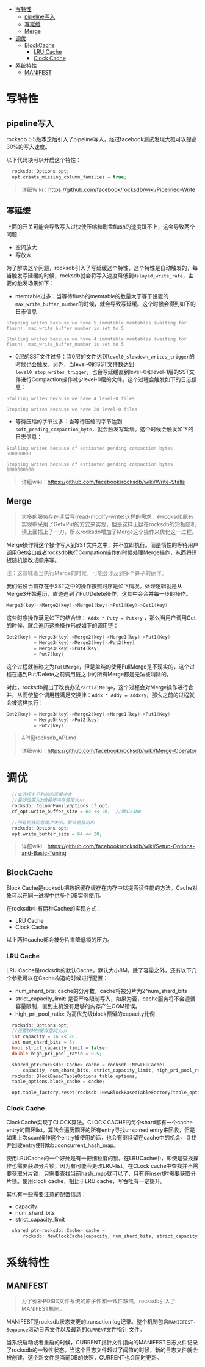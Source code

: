 - [写特性](#写特性)
  - [pipeline写入](#pipeline写入)
  - [写延缓](#写延缓)
  - [Merge](#merge)
- [调优](#调优)
  - [BlockCache](#blockcache)
    - [LRU Cache](#lru-cache)
    - [Clock Cache](#clock-cache)
- [系统特性](#系统特性)
  - [MANIFEST](#manifest)

# 写特性
## pipeline写入
rocksdb 5.5版本之后引入了pipeline写入，经过facebook测试发现大概可以提高30%的写入速度。

以下代码块可以开启这个特性：
```cpp
  rocksdb::Options opt;
  opt.create_missing_column_families = true;
```
>详细Wiki：https://github.com/facebook/rocksdb/wiki/Pipelined-Write

## 写延缓
上面的开关可能会导致写入过快使压缩和刷盘flush的速度跟不上，这会导致两个问题：
* 空间放大
* 写放大

为了解决这个问题，rocksdb引入了写延缓这个特性，这个特性是自动触发的，每当触发写延缓的时候，rocksdb就会将写入速度降低到`delayed_write_rate`，主要的触发场景如下：
* memtable过多：当等待flush的memtable的数量大于等于设置的`max_write_buffer_number`的时候，就会导致写延缓。这个时候会得到如下的日志信息
<font color=grey>

    Stopping writes because we have 5 immutable memtables (waiting for flush), max_write_buffer_number is set to 5

    Stalling writes because we have 4 immutable memtables (waiting for flush), max_write_buffer_number is set to 5
</font>

* 0层的SST文件过多：当0层的文件达到`level0_slowdown_writes_trigger`的时候也会触发。另外，当level-0的SST文件数达到`level0_stop_writes_trigger`，也会写延缓直到level-0和level-1层的SST文件进行Compaction操作减少level-0层的文件。这个过程会触发如下的日志信息：
<font color=grey>

    Stalling writes because we have 4 level-0 files

    Stopping writes because we have 20 level-0 files
</font>

* 等待压缩的字节过多：当等待压缩的字节达到
`soft_pending_compaction_byte`，就会触发写延缓。这个时候会触发如下的日志信息：
<font color=grey>

    Stalling writes because of estimated pending compaction bytes 500000000

    Stopping writes because of estimated pending compaction bytes 1000000000
</font>

>详细wiki：https://github.com/facebook/rocksdb/wiki/Write-Stalls

## Merge
> 大多的服务存在读后写(read-modify-write)这样的需求，在rocksdb原有实现中采用了Get+Put的方式来实现，但是这样无疑在rocksdb的短板随机读上面插上了一刀，所以rocksdb增加了Merge这个操作来优化这一过程。

Merge操作将这个操作写入到SST文件之中，并不立即执行。而是惰性的等待用户调用Get接口或者rocksdb执行Compation操作的时候处理Merge操作，从而将短板随机读改成顺序写。

<font color=grey>
注：这意味者当执行Merge的时候，可能会涉及到多个算子的运作。
</font>

我们假设当前存在于SST之中的操作按照时序是如下情况。处理逻辑就是从Merge3开始遍历，直道遇到了Put/Delete操作，这其中会合并每一步的操作。
```cpp
Merge3(key)->Merge2(key)->Merge1(key)->Put1(Key)->Get1(key)
```
这些时序操作满足如下的结合律：
`Addx * Puty = Putx+y`
，那么当用户调用Get的时候，就会遍历这些操作形成如下的调用链：

```cpp
Get2(key) = Merge3(key)->Merge2(key)->Merge1(key)->Put1(Key)
          = Merge3(key)->Merge2(key)->Put2(key)
          = Merge3(key)->Put4(key)
          = Put7(key)        
```
这个过程就被称之为`FullMerge`，但是单纯的使用FullMerge是不现实的，这个过程在遇到Put/Delete之前调用链之中的所有Merge都是无法被消除的。

对此，rocksdb提出了改良办法`PartialMerge`，这个过程会对Merge操作进行合并，从而使整个调用链满足交换律：`Addx * Addy = Addx+y`，那么之前的过程就会被这样执行：

```cpp
Get2(key) = Merge3(key)->Merge2(key)->Merge1(key)->Put1(Key)
          = Merge5(key)->Put2(key)
          = Put7(key)        
```
> API见rocksdb_API.md
> 
> 详细wiki：<https://github.com/facebook/rocksdb/wiki/Merge-Operator>

# 调优

```cpp
  //此选项关乎列族的写缓冲大
  //最好设置为2倍最坏内存使用大小
  rocksdb::ColumnFamilyOptions cf_opt;
  cf_opt.write_buffer_size = 64 << 20;  //默认64MB  
```

```cpp
  //所有列族的写缓冲大小，默认是禁用的
  rocksdb::Options opt;
  opt.write_buffer_size = 64 << 20;
```
> 详细wiki：<https://github.com/facebook/rocksdb/wiki/Setup-Options-and-Basic-Tuning>

## BlockCache
Block Cache是rocksdb把数据缓存缓存在内存中以提高读性能的方法。Cache对象可以在同一进程中供多个DB实例使用。

在rocksdb中有两种Cache的实现方式：
* LRU Cache
* Clock Cache

以上两种cache都会被分片来降低锁的压力。
### LRU Cache
LRU Cache是rocksdb的默认Cache，默认大小8M。除了容量之外，还有以下几个参数可以在Cache构造的时候进行配置：
* num_shard_bits: cache的分片数，cache将被分片为2^num_shard_bits
* strict_capacity_limit: 是否严格限制写入，如果为否，cache服务将不会遵循容量限制，直到主机没有足够的内存产生OOM错误。
* high_pri_pool_ratio: 为高优先级block预留的capacity比例

```cpp
  rocksdb::Options opt;
  //设置16M的缓存空间大小
  int capacity = 16 << 20;
  int num_shard_bits = 5;
  bool strict_capacity_limit = false;
  double high_pri_pool_ratio = 0.5;

  shared_ptr<rocksdb::Cache> cache = rocksdb::NewLRUCache(
      capacity, num_shard_bits, strict_capacity_limit, high_pri_pool_ratio);
  rocksdb::BlockBasedTableOptions table_options;
  table_options.block_cache = cache;

  opt.table_factory.reset(rocksdb::NewBlockBasedTableFactory(table_options));
```
### Clock Cache
ClockCache实现了CLOCK算法。CLOCK CACHE的每个shard都有一个cache entry的圆环list。算法会遍历圆环的所有entry寻找unspined entry来回收，但是如果上次scan操作这个entry被使用的话，也会有继续留在cache中的机会。寻找并回收entry使用tbb::concurrent_hash_map。
  
使用LRUCache的一个好处是有一把细粒度的锁。在LRUCache中，即使是查找操作也需要获取分片锁，因为有可能会更改LRU-list。在CLock cache中查找并不需要获取分片锁，只需要查找当前hash_map就可以了，只有在insert时需要获取分片锁。使用clock cache，相比于LRU cache，写吞吐有一定提升。

其也有一些需要注意的配置信息：
* capacity
* num_shard_bits
* strict_capacity_limit

```cpp
  shared_ptr<rocksdb::Cache> cache =
      rocksdb::NewClockCache(capacity, num_shard_bits, strict_capacity_limit);
```

# 系统特性

## MANIFEST
> 为了弥补POSIX文件系统的原子性和一致性缺陷，rocksdb引入了MANIFEST机制。

MANIFEST是rocksdb状态变更的transction log记录。整个机制包含`MANIIFEST-Sequence`滚动日志文件以及最新的`CURRENT`文件指针 文件。

当系统启动或者重启的时候，CURRENT指针文件指向的MANIFEST日志文件记录了rocksdb的一致性状态。当这个日志文件超过了阈值的时候，新的日志文件就会被创建，这个新文件是当前DB的快照，CURRENT也会同时更新。